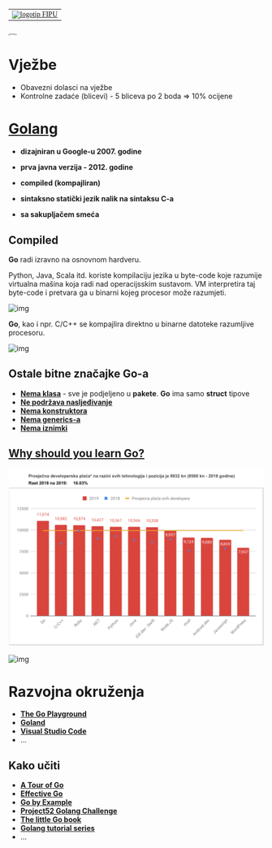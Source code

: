 <table style="caret-color: #000000; font-family: Georgia;" border="0" cellspacing="0" cellpadding="0" >
            <tbody>
              <tr>
                <td valign="center">
                  <a id="logo_a" href="https://fipu.unipu.hr"><img id="logo_img"  src="https://www.unipu.hr/_download/repository/FIPU_horiz_kolor_HR.png" alt="logotip FIPU" title="Fakultet informatike u Puli"></a> 								 </td>
              </tr>
  </tbody>
</table>



<img src="https://juststickers.in/wp-content/uploads/2016/07/go-programming-language.png" alt="Golang" style="zoom:25%;" />



# Vježbe

- Obavezni dolasci na vježbe
- Kontrolne zadaće (blicevi) - 5 bliceva po 2 boda => 10% ocijene





# [Golang](https://golang.org/)

- **dizajniran u Google-u 2007. godine**
- **prva javna verzija - 2012. godine**
- **compiled (kompajliran)**

- **sintaksno statički jezik nalik na sintaksu C-a**

- **sa sakupljačem smeća**





## Compiled



**Go** radi izravno na osnovnom hardveru.



Python, Java, Scala itd. koriste kompilaciju jezika u byte-code koje razumije virtualna mašina koja radi nad operacijsskim sustavom. VM interpretira taj byte-code i pretvara ga u binarni kojeg procesor može razumjeti. 

![img](https://miro.medium.com/max/1914/1*TVR-VLVg68KwCOLjqQmQAw.png)



**Go**, kao i npr. C/C++ se kompajlira direktno u binarne datoteke razumljive procesoru.



![img](https://miro.medium.com/max/1850/1*ii6xUkU_PchybiG8_GnOjA.png)







## Ostale bitne značajke Go-a

- [**Nema klasa**](https://golangbot.com/structs-instead-of-classes/) - sve je podjeljeno u **pakete**. **Go** ima samo **struct** tipove
- [**Ne podržava nasljeđivanje**](https://medium.com/@simplyianm/why-gos-structs-are-superior-to-class-based-inheritance-b661ba897c67)
- [**Nema konstruktora**](http://blog.j7mbo.com/bypassing-golangs-lack-of-constructors/)
- [**Nema generics-a**](https://blog.golang.org/why-generics)
- [**Nema iznimki**](https://medium.com/@hussachai/error-handling-in-go-a-quick-opinionated-guide-9199dd7c7f76)





## [**Why should you learn Go?**](https://medium.com/@kevalpatel2106/why-should-you-learn-go-f607681fad65)



![placa go](imgs/place.png)





![img](https://miro.medium.com/max/1988/1*xbsHBQJReC5l_VO4XgNSIQ.png)





# Razvojna okruženja

- [**The Go Playground**](https://play.golang.org/)
- [**Goland**](https://www.jetbrains.com/go/)
- [**Visual Studio Code**](https://code.visualstudio.com/)
- ...



## Kako učiti

- [**A Tour of Go**](https://tour.golang.org/welcome/1)
- [**Effective Go**](https://golang.org/doc/effective_go.html)
- [**Go by Example**](https://gobyexample.com/)
- [**Project52 Golang Challenge**](https://github.com/kkdai/project52)
- [**The little Go book**](https://www.openmymind.net/assets/go/go.pdf)
- [**Golang tutorial series**](https://golangbot.com/learn-golang-series/)
- ...
